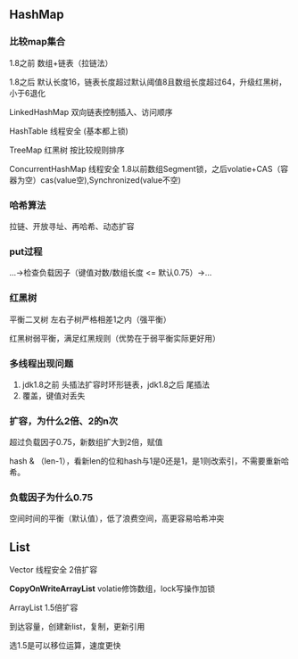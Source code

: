 ## HashMap

### 比较map集合

1.8之前 数组+链表（拉链法）

1.8之后 默认长度16，链表长度超过默认阈值8且数组长度超过64，升级红黑树，小于6退化

LinkedHashMap 双向链表控制插入、访问顺序

HashTable 线程安全 (基本都上锁)

TreeMap 红黑树 按比较规则排序

ConcurrentHashMap 线程安全 1.8以前数组Segment锁，之后volatie+CAS（容器为空）cas(value空),Synchronized(value不空)

### 哈希算法

拉链、开放寻址、再哈希、动态扩容

### put过程

...->检查负载因子（键值对数/数组长度 <= 默认0.75）->...

### 红黑树

平衡二叉树 左右子树严格相差1之内（强平衡）

红黑树弱平衡，满足红黑规则（优势在于弱平衡实际更好用）

### 多线程出现问题

1. jdk1.8之前 头插法扩容时环形链表，jdk1.8之后 尾插法
2. 覆盖，键值对丢失

### 扩容，为什么2倍、2的n次

超过负载因子0.75，新数组扩大到2倍，赋值

hash & （len-1），看新len的位和hash与1是0还是1，是1则改索引，不需要重新哈希。

### 负载因子为什么0.75

空间时间的平衡（默认值），低了浪费空间，高更容易哈希冲突

## List

Vector 线程安全 2倍扩容

**CopyOnWriteArrayList** volatie修饰数组，lock写操作加锁

ArrayList 1.5倍扩容

到达容量，创建新list，复制，更新引用

选1.5是可以移位运算，速度更快

